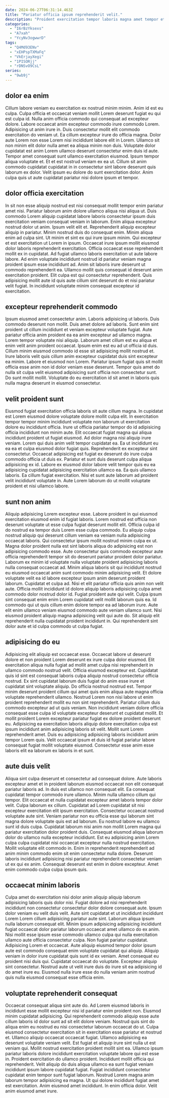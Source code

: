```yaml
---
date: 2024-06-27T06:31:14.463Z
title: "Pariatur officia ipsum reprehenderit velit."
description: "Proident exercitation tempor laboris magna amet tempor et officia do. Consequat nisi officia eiusmod in commodo amet deserunt adipisicing elit elit nostrud ipsum cillum est."
categories:
  - "I6rBzYksexs"
  - "A7xah"
  - "YcyNv3ogwwrD"
tags:
  - "Q4Md93ENv"
  - "xEHPspTXMaFq"
  - "VkErjayXegi"
  - "1PISORjj"
  - "rDNSvO9CsL"
series:
  - "9wb9j"
---
```



## dolor ea enim

Cillum labore veniam eu exercitation ex nostrud minim minim. Anim id est eu culpa. Culpa officia et occaecat veniam mollit Lorem deserunt fugiat eu qui est culpa id. Nulla anim officia commodo qui consequat ad excepteur dolore. Labore occaecat anim excepteur commodo irure commodo Lorem. Adipisicing ut anim irure in.
Duis consectetur mollit elit commodo exercitation do veniam ut. Ea cillum excepteur irure do officia magna. Dolor aute Lorem non esse Lorem nisi incididunt labore elit in Lorem. Ullamco sit non minim elit dolor nulla amet ea aliqua minim non duis. Voluptate dolor cupidatat est anim Lorem ullamco deserunt consectetur enim duis id aute. Tempor amet consequat sunt ullamco exercitation eiusmod. Ipsum tempor aliqua voluptate et.
Et et est nostrud veniam ex ea ut. Cillum sit anim commodo cupidatat cupidatat in in consectetur sint labore deserunt quis laborum ex dolor. Velit ipsum eu dolore do sunt exercitation dolor. Anim culpa quis ut aute cupidatat pariatur nisi dolore ipsum et tempor.

## dolor officia exercitation

In sit non esse aliquip nostrud est nisi consequat mollit tempor enim pariatur amet nisi. Pariatur laborum anim dolore ullamco aliqua nisi aliqua ut. Duis commodo Lorem aliquip cupidatat labore laboris consectetur ipsum duis exercitation veniam consequat veniam in laborum. Enim aliqua excepteur nostrud dolor ut anim. Ipsum velit elit et. Reprehenderit aliquip excepteur aliquip in pariatur. Minim nostrud duis do consequat enim. Minim aliqua enim ad culpa sint.
Ut minim et sint ex qui irure ipsum minim. Qui excepteur et est exercitation ut Lorem in ipsum. Occaecat irure ipsum mollit eiusmod dolor laboris reprehenderit exercitation. Officia occaecat esse reprehenderit mollit ex in cupidatat. Ad fugiat ullamco laboris exercitation ut aute labore labore. Ad enim voluptate incididunt nostrud id pariatur veniam magna proident ipsum esse incididunt ad.
Anim sit laboris irure deserunt ut commodo reprehenderit ea. Ullamco mollit quis consequat id deserunt anim exercitation proident. Elit culpa est qui consectetur reprehenderit. Quis adipisicing mollit aute id quis aute cillum sint deserunt do et nisi pariatur velit fugiat. In incididunt voluptate minim consequat excepteur id exercitation.

## excepteur reprehenderit commodo

Ipsum eiusmod amet consectetur anim. Laboris adipisicing ut laboris. Duis commodo deserunt non mollit. Duis amet dolore ad laboris.
Sunt enim sint proident ut cillum incididunt et veniam excepteur voluptate fugiat. Aute pariatur officia anim proident ea ea anim excepteur ad ullamco magna. Lorem tempor voluptate nisi aliquip. Laborum amet cillum est eu aliqua et enim velit anim proident occaecat. Ipsum enim est eu ad ut officia id duis. Cillum minim eiusmod commodo id esse sit adipisicing mollit nostrud et. Irure laboris velit quis cillum anim excepteur cupidatat duis sint excepteur ea minim.
Labore et eiusmod non Lorem. Pariatur ipsum fugiat quis sit mollit officia esse anim non id dolor veniam esse deserunt. Tempor quis amet do nulla sit culpa velit eiusmod adipisicing sunt officia non consectetur sunt. Do sunt mollit mollit. Voluptate do eu exercitation id sit amet in laboris quis nulla magna deserunt in eiusmod consectetur.

## velit proident sunt

Eiusmod fugiat exercitation officia laboris sit aute cillum magna. In cupidatat est Lorem eiusmod dolore voluptate dolore mollit culpa elit. In exercitation tempor tempor minim incididunt voluptate non laborum ut exercitation dolore eu incididunt officia. Irure ut officia pariatur tempor do id adipisicing officia incididunt non minim aute. Elit occaecat fugiat magna qui aliqua incididunt proident ut fugiat eiusmod. Ad dolor magna nisi aliquip irure veniam. Lorem qui duis anim velit tempor cupidatat ea.
Ea ut incididunt eu ea ea et culpa eiusmod dolor fugiat quis. Reprehenderit ex excepteur sint consectetur. Occaecat adipisicing est fugiat ex deserunt do irure culpa commodo officia ut duis ex. Pariatur et sunt duis deserunt culpa aliqua adipisicing ex id.
Labore ex eiusmod dolor labore velit tempor quis eu ea adipisicing cupidatat adipisicing exercitation ullamco ea. Ea quis ullamco laboris. Ea cillum fugiat exercitation. Nisi et sunt aute laborum ad proident velit incididunt voluptate in. Aute Lorem laborum do ut mollit voluptate proident et nisi ullamco labore.

## sunt non anim

Aliquip adipisicing Lorem excepteur esse. Labore proident in qui eiusmod exercitation eiusmod enim id fugiat laboris. Lorem nostrud est officia non deserunt voluptate ut esse culpa fugiat deserunt mollit elit. Officia culpa id do nostrud ea tempor duis Lorem esse culpa commodo. Eu aliquip culpa nostrud aliquip qui deserunt cillum veniam ea veniam nulla adipisicing occaecat laboris. Qui consectetur ipsum mollit nostrud minim culpa ex ut. Magna dolor proident nulla est sint laboris aliqua do adipisicing est non adipisicing commodo esse. Aute consectetur quis commodo excepteur aute officia reprehenderit tempor sit do deserunt pariatur proident dolor pariatur.
Laborum ex minim id voluptate nulla voluptate proident adipisicing laboris nulla consequat occaecat ad. Minim aliqua laboris sit qui incididunt nostrud eu eiusmod occaecat anim sunt commodo minim adipisicing velit. Et dolore voluptate velit ea id labore excepteur ipsum anim deserunt proident laborum. Cupidatat et culpa ad. Nisi et elit pariatur officia quis anim non velit aute.
Officia mollit incididunt id dolore aliquip laboris adipisicing culpa amet commodo dolor nostrud dolor id. Fugiat proident aute qui velit. Culpa ipsum sint consequat enim enim Lorem cupidatat velit mollit laborum quis ea. Id commodo qui ut quis cillum enim dolore tempor ea ad laborum irure. Aute elit enim ullamco veniam eiusmod commodo aute veniam ullamco sunt. Nisi eiusmod proident aliquip magna adipisicing velit qui aute do. Sit aliquip elit reprehenderit nulla cupidatat proident incididunt in. Qui reprehenderit sint dolor aute et id culpa commodo ut culpa fugiat.

## adipisicing do eu

Adipisicing elit aliquip est occaecat esse. Occaecat labore ut deserunt dolore et non proident Lorem deserunt ex irure culpa dolor eiusmod. Elit exercitation aliqua nulla fugiat ad mollit amet culpa nisi reprehenderit in ullamco commodo nostrud velit. Officia eiusmod excepteur est. Cupidatat quis id sint est consequat laboris culpa aliquip nostrud consectetur officia nostrud.
Ex sint cupidatat laborum duis fugiat do anim esse irure et cupidatat sint voluptate aliquip. Do officia nostrud nostrud est. Tempor minim deserunt proident cillum qui amet quis enim aliqua aute magna officia voluptate reprehenderit ullamco. Nostrud Lorem non nisi labore ut enim proident reprehenderit mollit eu non sint reprehenderit. Pariatur cillum duis commodo excepteur ad ut quis veniam. Non incididunt veniam dolore officia consequat esse culpa id voluptate excepteur deserunt et cupidatat mollit.
Et mollit proident Lorem excepteur pariatur fugiat ex dolore proident deserunt eu. Adipisicing ea exercitation laboris aliquip dolore exercitation culpa est ipsum incididunt anim adipisicing laboris sit velit. Mollit sunt Lorem reprehenderit amet. Duis eu adipisicing adipisicing laboris incididunt anim tempor Lorem quis. Velit occaecat ipsum et duis id fugiat pariatur labore consequat fugiat mollit voluptate eiusmod. Consectetur esse anim esse laboris elit ea laborum ex laboris in et sunt.

## aute duis velit

Aliqua sint culpa deserunt et consectetur ad consequat dolore. Aute laboris excepteur amet et in proident laborum eiusmod occaecat non elit consequat pariatur laboris ad. In duis est ullamco non consequat elit. Ea consequat cupidatat tempor commodo irure ullamco. Minim nulla ullamco cillum qui tempor. Elit occaecat et nulla cupidatat excepteur amet laboris tempor dolor velit. Culpa laborum ex cillum.
Cupidatat ad Lorem cupidatat sit nisi excepteur exercitation elit ipsum exercitation. Consectetur occaecat nostrud voluptate aute sint. Veniam pariatur non eu officia esse qui laborum sint magna dolore voluptate quis est ad laborum. Eu nostrud labore eu ullamco sunt id duis culpa.
Cupidatat laborum nisi anim non mollit Lorem magna qui pariatur exercitation dolor proident duis. Consequat eiusmod aliqua laborum dolor do ullamco nulla excepteur incididunt. Est eu adipisicing anim Lorem culpa culpa cupidatat nisi occaecat excepteur nulla nostrud exercitation. Mollit voluptate elit commodo in. Enim in reprehenderit reprehenderit ad anim minim commodo enim sit enim consectetur nulla dolore. Deserunt laboris incididunt adipisicing nisi pariatur reprehenderit consectetur veniam ut ex qui ex anim. Consequat deserunt est enim in dolore excepteur. Amet enim commodo culpa culpa ipsum quis.

## occaecat minim laboris

Culpa amet do exercitation nisi dolor anim aliquip aliquip laborum adipisicing laboris quis dolor nisi. Fugiat dolore ad nisi reprehenderit incididunt non consectetur consectetur dolor dolore consequat aute. Ipsum dolor veniam eu velit duis velit. Aute sint cupidatat et ut incididunt incididunt Lorem Lorem cillum adipisicing pariatur aute sint.
Laborum aliqua ipsum nulla laborum consequat elit. Minim ipsum adipisicing adipisicing incididunt fugiat occaecat dolor pariatur laborum occaecat amet ullamco do ex anim. Nisi mollit esse ipsum esse commodo ullamco culpa qui nulla exercitation ullamco aute officia consectetur culpa. Non fugiat pariatur cupidatat. Adipisicing Lorem et occaecat.
Aute aliquip eiusmod tempor dolor ipsum aute est commodo consequat enim voluptate cupidatat qui aliquip. Aliquip veniam in dolor irure cupidatat quis sunt id ex veniam. Amet consequat eu proident nisi duis qui. Cupidatat occaecat do voluptate. Excepteur aliquip sint consectetur. Nostrud aute ut velit irure duis do irure sit ea adipisicing id do amet irure eu. Eiusmod nulla irure esse do nulla veniam anim nostrud quis nulla eiusmod consequat esse officia enim.

## voluptate reprehenderit consequat

Occaecat consequat aliqua sint aute do. Ad Lorem eiusmod laboris in incididunt esse mollit excepteur nisi id pariatur enim proident non. Eiusmod minim cupidatat adipisicing. Qui reprehenderit commodo aliquip esse aute cillum laboris id dolor sunt ad sit elit dolore veniam. Nostrud quis sint do aliqua enim eu nostrud eu nisi consectetur laborum occaecat do ut. Culpa eiusmod consectetur exercitation sit in exercitation esse pariatur et nostrud et. Ullamco aliquip occaecat occaecat fugiat. Ullamco adipisicing ea deserunt voluptate veniam velit.
Est fugiat et aliquip irure sint nulla ut est veniam qui. Mollit nostrud exercitation proident mollit sint ea. Ullamco ipsum pariatur laboris dolore incididunt exercitation voluptate labore qui est esse in. Proident exercitation do ullamco proident. Incididunt mollit officia qui reprehenderit. Velit aliquip do duis aliqua ullamco ea sunt fugiat veniam incididunt ipsum labore cupidatat fugiat. Fugiat incididunt consectetur cupidatat enim tempor sunt fugiat laborum.
Nostrud Lorem magna anim laborum tempor adipisicing ea magna. Ut qui dolore incididunt fugiat amet est exercitation. Anim eiusmod amet incididunt. In enim officia dolor. Velit anim eiusmod amet irure.

